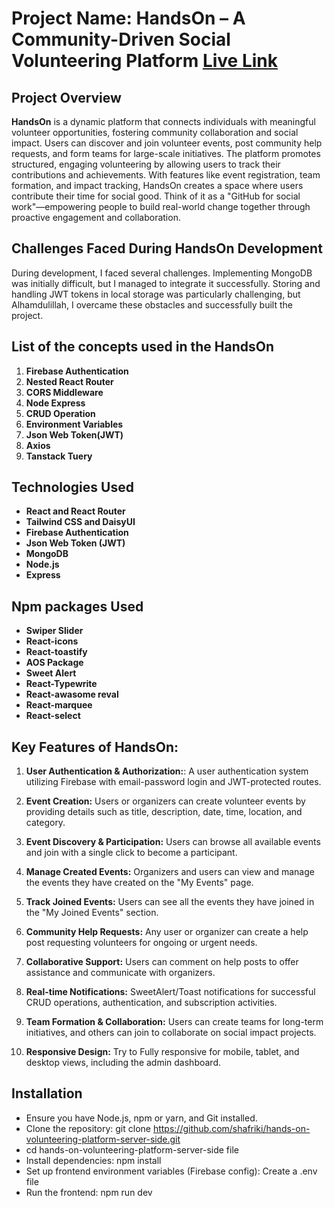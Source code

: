 # Project Name: HandsOn – A Community-Driven Social Volunteering Platform [Live Link](https://robendevs-handson.web.app)


## Project Overview
**HandsOn** is a dynamic platform that connects individuals with meaningful volunteer opportunities, fostering community collaboration and social impact. Users can discover and join volunteer events, post community help requests, and form teams for large-scale initiatives. The platform promotes structured, engaging volunteering by allowing users to track their contributions and achievements. With features like event registration, team formation, and impact tracking, HandsOn creates a space where users contribute their time for social good. Think of it as a "GitHub for social work"—empowering people to build real-world change together through proactive engagement and collaboration.


## Challenges Faced During HandsOn Development  
During development, I faced several challenges. Implementing MongoDB was initially difficult, but I managed to integrate it successfully. Storing and handling JWT tokens in local storage was particularly challenging, but Alhamdulillah, I overcame these obstacles and successfully built the project.


## List of the concepts used in the HandsOn
1. **Firebase Authentication**
2. **Nested React Router**
3. **CORS Middleware**
4. **Node Express**
5. **CRUD Operation**
6. **Environment Variables**
7. **Json Web Token(JWT)**
8. **Axios**
9. **Tanstack Tuery**

## Technologies Used
- **React and React Router**
- **Tailwind CSS and DaisyUI**
- **Firebase Authentication**
- **Json Web Token (JWT)**
- **MongoDB**
- **Node.js**
- **Express**

## Npm packages Used
- **Swiper Slider**
- **React-icons**
- **React-toastify**
- **AOS Package**
- **Sweet Alert**
- **React-Typewrite**
- **React-awasome reval**
- **React-marquee**
- **React-select**

## Key Features of HandsOn:
1. **User Authentication & Authorization:**:  A user authentication system utilizing Firebase with email-password login and JWT-protected routes.

2. **Event Creation:**  Users or organizers can create volunteer events by providing details such as title, description, date, time, location, and category.

3. **Event Discovery & Participation:** Users can browse all available events and join with a single click to become a participant.

4. **Manage Created Events:** Organizers and users can view and manage the events they have created on the "My Events" page.

5. **Track Joined Events:** Users can see all the events they have joined in the "My Joined Events" section.


6. **Community Help Requests:** Any user or organizer can create a help post requesting volunteers for ongoing or urgent needs.

7. **Collaborative Support:** Users can comment on help posts to offer assistance and communicate with organizers.


8. **Real-time Notifications:** SweetAlert/Toast notifications for successful CRUD operations, authentication, and subscription activities.

9. **Team Formation & Collaboration:** Users can create teams for long-term initiatives, and others can join to collaborate on social impact projects.

10. **Responsive Design:** Try to Fully responsive for mobile, tablet, and desktop views, including the admin dashboard.

## Installation
- Ensure you have Node.js, npm or yarn, and Git installed.
- Clone the repository: git clone https://github.com/shafriki/hands-on-volunteering-platform-server-side.git
- cd hands-on-volunteering-platform-server-side file
- Install dependencies: npm install
- Set up frontend environment variables (Firebase config): Create a .env file 
- Run the frontend: npm run dev





